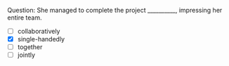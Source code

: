 Question: She managed to complete the project __________, impressing her entire team.  
- [ ] collaboratively  
- [x] single-handedly  
- [ ] together  
- [ ] jointly  